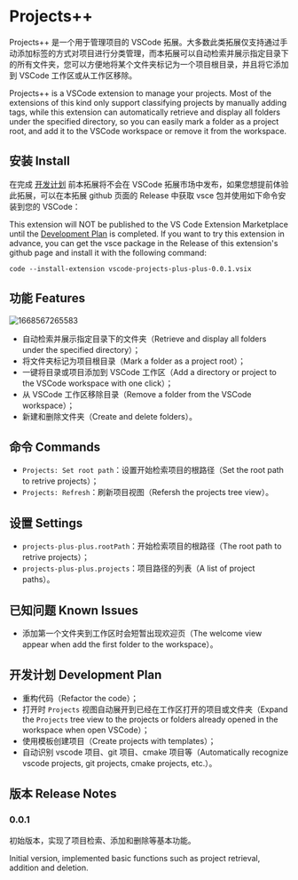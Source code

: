 # Projects++

Projects++ 是一个用于管理项目的 VSCode 拓展。大多数此类拓展仅支持通过手动添加标签的方式对项目进行分类管理，而本拓展可以自动检索并展示指定目录下的所有文件夹，您可以方便地将某个文件夹标记为一个项目根目录，并且将它添加到 VSCode 工作区或从工作区移除。

Projects++ is a VSCode extension to manage your projects. Most of the extensions of this kind only support classifying projects by manually adding tags, while this extension can automatically retrieve and display all folders under the specified directory, so you can easily mark a folder as a project root, and add it to the VSCode workspace or remove it from the workspace.

## 安装 Install

在完成 [开发计划](#开发计划-development-plan) 前本拓展将不会在 VSCode 拓展市场中发布，如果您想提前体验此拓展，可以在本拓展 github 页面的 Release 中获取 vsce 包并使用如下命令安装到您的 VSCode：

This extension will NOT be published to the VS Code Extension Marketplace until the [Development Plan](#开发计划-development-plan) is completed. If you want to try this extension in advance, you can get the vsce package in the Release of this extension's github page and install it with the following command:

```shell
code --install-extension vscode-projects-plus-plus-0.0.1.vsix
```

## 功能 Features

![1668567265583](assets/1668567265583.gif)

* 自动检索并展示指定目录下的文件夹（Retrieve and display all folders under the specified directory）；
* 将文件夹标记为项目根目录（Mark a folder as a project root）；
* 一键将目录或项目添加到 VSCode 工作区（Add a directory or project to the VSCode workspace with one click）；
* 从 VSCode 工作区移除目录（Remove a folder from the VSCode workspace）；
* 新建和删除文件夹（Create and delete folders）。

## 命令 Commands

* `Projects: Set root path`：设置开始检索项目的根路径（Set the root path to retrive projects）；
* `Projects: Refresh`：刷新项目视图（Refersh the projects tree view）。

## 设置 Settings

* `projects-plus-plus.rootPath`：开始检索项目的根路径（The root path to retrive projects）；
* `projects-plus-plus.projects`：项目路径的列表（A list of project paths）。

## 已知问题 Known Issues

* 添加第一个文件夹到工作区时会短暂出现欢迎页（The welcome view appear when add the first folder to the workspace）。

## 开发计划 Development Plan

* 重构代码（Refactor the code）；
* 打开时 `Projects` 视图自动展开到已经在工作区打开的项目或文件夹（Expand the `Projects` tree view to the projects or folders already opened in the workspace when open VSCode）；
* 使用模板创建项目（Create projects with templates）；
* 自动识别 vscode 项目、git 项目、cmake 项目等（Automatically recognize vscode projects, git projects, cmake projects, etc.）。

## 版本 Release Notes

### 0.0.1

初始版本，实现了项目检索、添加和删除等基本功能。

Initial version, implemented basic functions such as project retrieval, addition and deletion.
